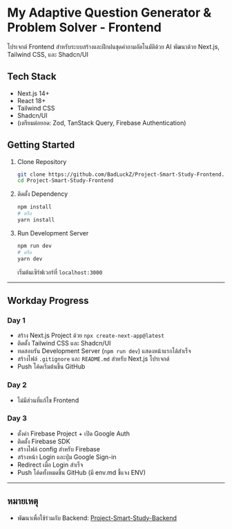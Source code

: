 # My Adaptive Question Generator & Problem Solver - Frontend

โปรเจกต์ Frontend สำหรับระบบสร้างและฝึกฝนชุดคำถามอัตโนมัติด้วย AI
พัฒนาด้วย Next.js, Tailwind CSS, และ Shadcn/UI

## Tech Stack

- Next.js 14+
- React 18+
- Tailwind CSS
- Shadcn/UI
- (เตรียมต่อยอด: Zod, TanStack Query, Firebase Authentication)

## Getting Started

1. Clone Repository

   ```bash
   git clone https://github.com/BadLuckZ/Project-Smart-Study-Frontend.git
   cd Project-Smart-Study-Frontend
   ```

2. ติดตั้ง Dependency

   ```bash
   npm install
   # หรือ
   yarn install
   ```

3. Run Development Server
   ```bash
   npm run dev
   # หรือ
   yarn dev
   ```
   เริ่มต้นเซิร์ฟเวอร์ที่ `localhost:3000`

---

## Workday Progress

### Day 1

- สร้าง Next.js Project ด้วย `npx create-next-app@latest`
- ติดตั้ง Tailwind CSS และ Shadcn/UI
- ทดสอบรัน Development Server (`npm run dev`) แสดงหน้าแรกได้สำเร็จ
- สร้างไฟล์ `.gitignore` และ `README.md` สำหรับ Next.js โปรเจกต์
- Push โค้ดเริ่มต้นขึ้น GitHub

### Day 2

- ไม่มีส่วนที่แก้ไข Frontend

### Day 3

- ตั้งค่า Firebase Project + เปิด Google Auth
- ติดตั้ง Firebase SDK
- สร้างไฟล์ config สำหรับ Firebase
- สร้างหน้า Login และปุ่ม Google Sign-in
- Redirect เมื่อ Login สำเร็จ
- Push โค้ดทั้งหมดขึ้น GitHub (มี env.md ชี้แจง ENV)

---

## หมายเหตุ

- พัฒนาเพื่อใช้ร่วมกับ Backend: [Project-Smart-Study-Backend](https://github.com/BadLuckZ/Project-Smart-Study-Backend)
